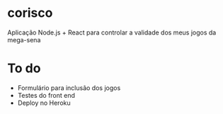 # corisco
Aplicação Node.js + React para controlar a validade dos meus jogos da mega-sena

# To do
- Formulário para inclusão dos jogos
- Testes do front end
- Deploy no Heroku